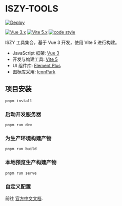 # ISZY-TOOLS

[![Deploy](https://github.com/ZvonimirSun/iszy-tools/actions/workflows/deploy.yml/badge.svg)](https://github.com/ZvonimirSun/iszy-tools/actions/workflows/deploy.yml)

[![Vue 3.x](https://img.shields.io/badge/Vue-3.x-brightgreen)](https://v3.cn.vuejs.org/) [![Vite 5.x](https://img.shields.io/badge/Vite-5.x-blue)](https://cn.vitejs.dev/) [![code style](https://antfu.me/badge-code-style.svg)](https://github.com/antfu/eslint-config)

ISZY 工具集合，基于 Vue 3 开发，使用 Vite 5 进行构建。

- JavaScript 框架: [Vue 3](https://v3.cn.vuejs.org/)
- 开发与构建工具: [Vite 5](https://cn.vitejs.dev/)
- UI 组件库: [Element Plus](https://element-plus.org/)
- 图标库采用: [IconPark](https://iconpark.oceanengine.com/)

## 项目安装

```
pnpm install
```

### 启动开发服务器

```
pnpm run dev
```

### 为生产环境构建产物

```
pnpm run build
```

### 本地预览生产构建产物

```
pnpm run serve
```

### 自定义配置

前往 [官方中文文档](https://cn.vitejs.dev/config/).
